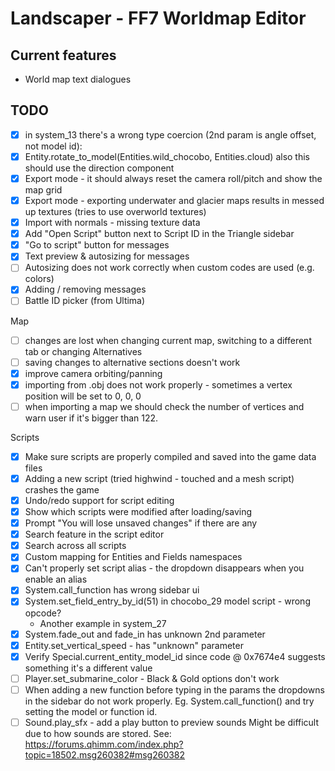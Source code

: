 # Landscaper - FF7 Worldmap Editor

## Current features

* World map text dialogues

## TODO

* [x] in system_13 there's a wrong type coercion (2nd param is angle offset, not model id):
* [x] Entity.rotate_to_model(Entities.wild_chocobo, Entities.cloud) also this should use the direction component
* [x] Export mode - it should always reset the camera roll/pitch and show the map grid
* [x] Export mode - exporting underwater and glacier maps results in messed up textures (tries to use overworld textures) 
* [x] Import with normals - missing texture data
* [x] Add "Open Script" button next to Script ID in the Triangle sidebar
* [x] "Go to script" button for messages
* [x] Text preview & autosizing for messages
* [ ] Autosizing does not work correctly when custom codes are used (e.g. colors)
* [x] Adding / removing messages
* [ ] Battle ID picker (from Ultima)

Map
* [ ] changes are lost when changing current map, switching to a different tab or changing Alternatives
* [ ] saving changes to alternative sections doesn't work
* [x] improve camera orbiting/panning
* [x] importing from .obj does not work properly - sometimes a vertex position will be set to 0, 0, 0
* [ ] when importing a map we should check the number of vertices and warn user if it's bigger than 122.

Scripts
* [x] Make sure scripts are properly compiled and saved into the game data files
* [x] Adding a new script (tried highwind - touched and a mesh script) crashes the game
* [x] Undo/redo support for script editing
* [x] Show which scripts were modified after loading/saving
* [x] Prompt "You will lose unsaved changes" if there are any
* [x] Search feature in the script editor
* [x] Search across all scripts
* [x] Custom mapping for Entities and Fields namespaces
* [x] Can't properly set script alias - the dropdown disappears when you enable an alias
* [x] System.call_function has wrong sidebar ui
* [x] System.set_field_entry_by_id(51) in chocobo_29 model script - wrong opcode?
  * Another example in system_27
* [x] System.fade_out and fade_in has unknown 2nd parameter
* [x] Entity.set_vertical_speed - has "unknown" parameter
* [x] Verify Special.current_entity_model_id since code @ 0x7674e4 suggests something it's a different value
* [ ] Player.set_submarine_color - Black & Gold options don't work
* [ ] When adding a new function before typing in the params the dropdowns in the sidebar do not work properly. Eg. System.call_function() and try setting the model or function id.
* [ ] Sound.play_sfx - add a play button to preview sounds
      Might be difficult due to how sounds are stored.
      See: https://forums.qhimm.com/index.php?topic=18502.msg260382#msg260382